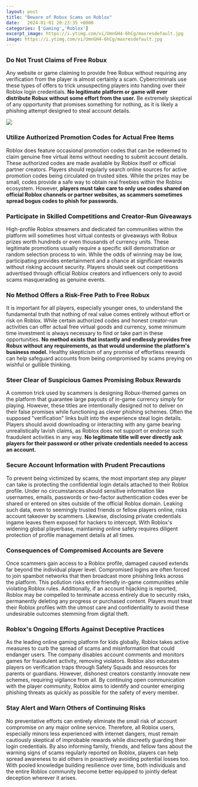 ```yaml
---
layout: post
title: "Beware of Robux Scams on Roblox"
date:   2024-01-01 20:23:35 +0000
categories: ['Gaming','Roblox']
excerpt_image: https://i.ytimg.com/vi/UmnGH4-6hCg/maxresdefault.jpg
image: https://i.ytimg.com/vi/UmnGH4-6hCg/maxresdefault.jpg
---
```


### Do Not Trust Claims of Free Robux
Any website or game claiming to provide free Robux without requiring any verification from the player is almost certainly a scam. Cybercriminals use these types of offers to trick unsuspecting players into handing over their Roblox login credentials. **No legitimate platform or game will ever distribute Robux without some effort from the user.** Be extremely skeptical of any opportunity that promises something for nothing, as it is likely a phishing attempt designed to steal account details.

![](https://i.ytimg.com/vi/UmnGH4-6hCg/maxresdefault.jpg)
### Utilize Authorized Promotion Codes for Actual Free Items  
Roblox does feature occasional promotion codes that can be redeemed to claim genuine free virtual items without needing to submit account details. These authorized codes are made available by Roblox itself or official partner creators. Players should regularly search online sources for active promotion codes being circulated on trusted sites. While the prizes may be small, codes provide a safe way to obtain real freebies within the Roblox ecosystem. However, **players must take care to only use codes shared on official Roblox channels or partner websites, as scammers sometimes spread bogus codes to phish for passwords.**
### Participate in Skilled Competitions and Creator-Run Giveaways
High-profile Roblox streamers and dedicated fan communities within the platform will sometimes host virtual contests or giveaways with Robux prizes worth hundreds or even thousands of currency units. These legitimate promotions usually require a specific skill demonstration or random selection process to win. While the odds of winning may be low, participating provides entertainment and a chance at significant rewards without risking account security. Players should seek out competitions advertised through official Roblox creators and influencers only to avoid scams masquerading as genuine events.  
### No Method Offers a Risk-Free Path to Free Robux 
It is important for all players, especially younger ones, to understand the fundamental truth that nothing of real value comes entirely without effort or risk on Roblox. While certain authorized codes and honest creator-run activities can offer actual free virtual goods and currency, some minimum time investment is always necessary to find or take part in these opportunities. **No method exists that instantly and endlessly provides free Robux without any requirements, as that would undermine the platform's business model.** Healthy skepticism of any promise of effortless rewards can help safeguard accounts from being compromised by scams preying on wishful or gullible thinking.
### Steer Clear of Suspicious Games Promising Robux Rewards 
A common trick used by scammers is designing Robux-themed games on the platform that guarantee large payouts of in-game currency simply for playing. However, these titles are intentionally designed not to deliver on their false promises while functioning as clever phishing schemes. Often the supposed "verification" links built into the experience steal login details. Players should avoid downloading or interacting with any game bearing unrealistically lavish claims, as Roblox does not support or endorse such fraudulent activities in any way. **No legitimate title will ever directly ask players for their password or other private credentials needed to access an account.**
### Secure Account Information with Prudent Precautions
To prevent being victimized by scams, the most important step any player can take is protecting the confidential login details attached to their Roblox profile. Under no circumstances should sensitive information like usernames, emails, passwords or two-factor authentication codes ever be shared or entered on sites outside of the official Roblox domain. Leaking such data, even to seemingly trusted friends or fellow players online, risks account takeover by scammers. Likewise, disclosing private credentials ingame leaves them exposed for hackers to intercept. With Roblox's widening global playerbase, maintaining online safety requires diligent protection of profile management details at all times. 
### Consequences of Compromised Accounts are Severe
Once scammers gain access to a Roblox profile, damaged caused extends far beyond the individual player level. Compromised logins are often forced to join spambot networks that then broadcast more phishing links across the platform. This pollution risks entire friendly in-game communities while violating Roblox rules. Additionally, if an account hijacking is reported, Roblox may be compelled to terminate access entirely due to security risks, permanently deleting any progress or purchased content. Players must treat their Roblox profiles with the utmost care and confidentiality to avoid these undesirable outcomes stemming from digital theft.
### Roblox's Ongoing Efforts Against Deceptive Practices
As the leading online gaming platform for kids globally, Roblox takes active measures to curb the spread of scams and misinformation that could endanger users. The company disables account comments and monitors games for fraudulent activity, removing violators. Roblox also educates players on verification traps through Safety Squads and resources for parents or guardians. However, dishonest creators constantly innovate new schemes, requiring vigilance from all. By continuing open communication with the player community, Roblox aims to identify and counter emerging phishing threats as quickly as possible for the safety of every member.
### Stay Alert and Warn Others of Continuing Risks  
No preventative efforts can entirely eliminate the small risk of account compromise on any major online service. Therefore, all Roblox users, especially minors less experienced with internet dangers, must remain cautiously skeptical of improbable rewards while discreetly guarding their login credentials. By also informing family, friends, and fellow fans about the warning signs of scams regularly reported on Roblox, players can help spread awareness to aid others in proactively avoiding potential losses too. With pooled knowledge building resilience over time, both individuals and the entire Roblox community become better equipped to jointly defeat deception wherever it arises.
